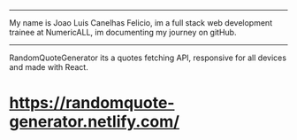 *************************
My name is Joao Luis Canelhas Felicio, im a full stack web development trainee at NumericALL, im documenting my journey on gitHub.
*************************
RandomQuoteGenerator its a quotes fetching API, responsive for all devices and made with React.

# https://randomquote-generator.netlify.com/ #

